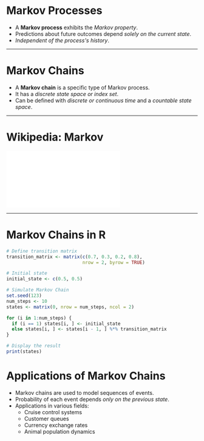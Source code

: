 # Markov Processes
- A **Markov process** exhibits the *Markov property*.
- Predictions about future outcomes depend *solely on the current state*.
- *Independent of the process's history*.

---

# Markov Chains
- A **Markov chain** is a specific type of Markov process.
- It has a *discrete state space or index set*.
- Can be defined with *discrete or continuous time* and a *countable state space*.

---

# Wikipedia: Markov
![Markov Image](../figures/Markovkate_01.pdf)

---

# Markov Chains in R
```r
# Define transition matrix
transition_matrix <- matrix(c(0.7, 0.3, 0.2, 0.8), 
                            nrow = 2, byrow = TRUE)

# Initial state
initial_state <- c(0.5, 0.5)

# Simulate Markov Chain
set.seed(123)
num_steps <- 10
states <- matrix(0, nrow = num_steps, ncol = 2)

for (i in 1:num_steps) {
  if (i == 1) states[i, ] <- initial_state
  else states[i, ] <- states[i - 1, ] %*% transition_matrix
}

# Display the result
print(states)
```

# Applications of Markov Chains

- Markov chains are used to model sequences of events.
- Probability of each event depends *only on the previous state*.
- Applications in various fields:
  - Cruise control systems
  - Customer queues
  - Currency exchange rates
  - Animal population dynamics
